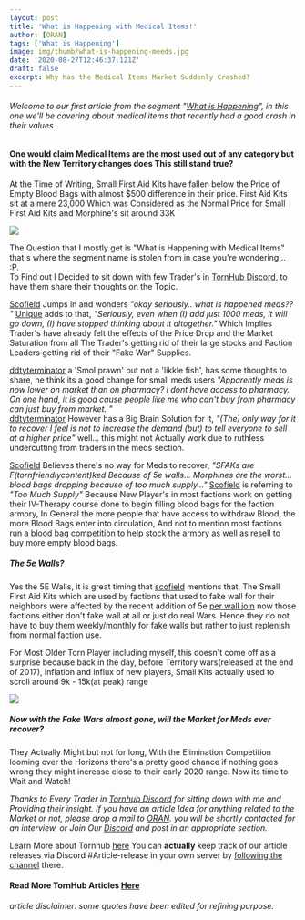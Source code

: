 ```yaml
---
layout: post
title: 'What is Happening with Medical Items!'
author: [ORAN]
tags: ['What is Happening']
image: img/thumb/what-is-happening-meeds.jpg
date: '2020-08-27T12:46:37.121Z'
draft: false
excerpt: Why has the Medical Items Market Suddenly Crashed?
---
```


###### Welcome to our first article from the segment "[What is Happening](../tags/what-is-happening)", in this one we'll be covering about medical items that recently had a good crash in their values.  


#### One would claim Medical Items are the most used out of any category but with the New Territory changes does This still stand true?  


At the Time of Writing, Small First Aid Kits have fallen below the Price of Empty Blood Bags with almost $500 difference in their price. First Aid Kits sit at a mere 23,000 Which was Considered as the Normal Price for Small First Aid Kits and Morphine's sit around 33K  

![](https://i.gyazo.com/84df345271879d56620b36822fbee13d.png)

The Question that I mostly get is "What is Happening with Medical Items" that's where the segment name is stolen from in case you're wondering... :P.  
To Find out I Decided to sit down with few Trader's in [TornHub Discord](https://discord.gg/yvNCTXB), to have them share their thoughts on the Topic.  

[Scofield](https://www.torn.com/profiles.php?XID=1441750) Jumps in and wonders _"okay seriously.. what is happened meds?? "_ [Unique](https://www.torn.com/profiles.php?XID=2097793) adds to that, _"Seriously, even when (I) add just 1000 meds, it will go down, (I) have stopped thinking about it altogether."_ Which Implies Trader's have already felt the effects of the Price Drop and the Market Saturation from all The Trader's getting rid of their large stocks and Faction Leaders getting rid of their "Fake War" Supplies.  

[ddtyterminator](https://www.torn.com/profiles.php?XID=2504634) a 'Smol prawn' but not a 'likkle fish', has some thoughts to share, he think its a good change for small meds users
 _"Apparently meds is now lower on market than on pharmacy? i dont have access to pharmacy. On one hand, it is good cause people like me who can't buy from pharmacy can just buy from market. "_  
[ddtyterminator](https://www.torn.com/profiles.php?XID=2504634) However has a Big Brain Solution for it, _"(The) only way for it to recover I feel is not to increase the demand (but) to tell everyone to sell at a higher price"_  well... this might not Actually work due to ruthless undercutting from traders in the meds section.  

[Scofield](https://www.torn.com/profiles.php?XID=1441750) Believes there's no way for Meds to recover, _"SFAKs are F(tornfriendlycontent)ked Because of 5e walls... Morphines are the worst... blood bags dropping because of too much supply..."_ [Scofield](https://www.torn.com/profiles.php?XID=1441750) is referring to _"Too Much Supply"_ Because New Player's in most factions work on getting their IV-Therapy course done to begin filling blood bags for the faction armory, In General the more people that have access to withdraw Blood, the more Blood Bags enter into circulation, And not to mention most factions run a blood bag competition to help stock the armory as well as resell to buy more empty blood bags.  

##### The 5e Walls?  

Yes the 5E Walls, it is great timing that [scofield](https://www.torn.com/profiles.php?XID=1441750) mentions that, The Small First Aid Kits which are used by factions that used to fake wall for their neighbors were affected by the recent addition of 5e [per wall join](https://www.torn.com/forums.php#/p=threads&f=1&t=16174354&b=0&a=0) now those factions either don't fake wall at all or just do real Wars. Hence they do not have to buy them weekly/monthly for fake walls but rather to just replenish from normal faction use.  

For Most Older Torn Player including myself, this doesn't come off as a surprise because back in the day, before Territory wars(released at the end of 2017), inflation and influx of new players, Small Kits actually used to scroll around 9k - 15k(at peak) range  

![](https://i.gyazo.com/9af5af27860c77bac0e95f0877d68bcc.png)  

##### Now with the Fake Wars almost gone, will the Market for Meds ever recover?  

They Actually Might but not for long, With the Elimination Competition looming over the Horizons there's a pretty good chance if nothing goes wrong they might increase close to their early 2020 range. Now its time to Wait and Watch!  

_Thanks to Every Trader in [Tornhub Discord](https://discord.gg/yvNCTXB) for sitting down with me and Providing their insight. If you have an article Idea for anything related to the Market or not, please drop a mail to  [ORAN](https://www.torn.com/profiles.php?XID=1778676#/). you will be shortly contacted for an interview. or Join Our [Discord](https://discord.gg/yvNCTXB) and post in an appropriate section._

Learn More about Tornhub [here](https://torn.oran.pw/welcome-to-tornhub/) You can **actually** keep track of our article releases via Discord #Article-release in your own server by [following the channel](https://discord.gg/yvNCTXB) there.

#### Read More TornHub Articles [Here](https://torn.oran.pw)

_article disclaimer: some quotes have been edited for refining purpose._
